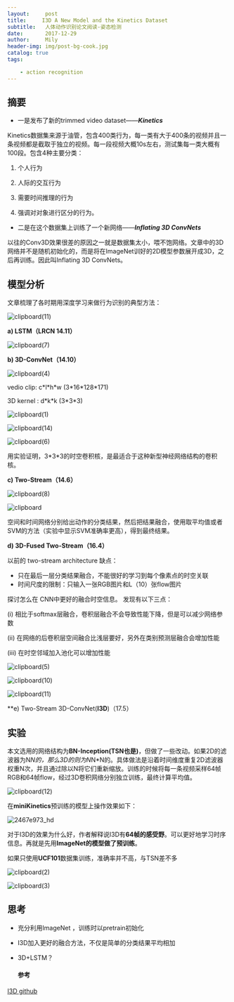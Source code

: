 ```yaml
---
layout:     post
title:     I3D A New Model and the Kinetics Dataset
subtitle:   人体动作识别论文阅读-姿态检测
date:       2017-12-29
author:     Mily
header-img: img/post-bg-cook.jpg
catalog: true
tags:

    - action recognition
---
```


## 摘要

- 一是发布了新的trimmed video dataset——***Kinetics***

Kinetics数据集来源于油管，包含400类行为，每一类有大于400条的视频并且一条视频都是截取于独立的视频。每一段视频大概10s左右，测试集每一类大概有100段。包含4种主要分类：

1. 个人行为

2. 人际的交互行为

3. 需要时间推理的行为

4. 强调对对象进行区分的行为。

- 二是在这个数据集上训练了一个新网络——***Inflating 3D ConvNets***

以往的Conv3D效果很差的原因之一就是数据集太小，喂不饱网络。文章中的3D网络并不是随机初始化的，而是将在ImageNet训好的2D模型参数展开成3D，之后再训练。因此叫Inflating 3D ConvNets。

## 模型分析

文章梳理了各时期用深度学习来做行为识别的典型方法：

![clipboard(11)](/../img/2017-12-29-I3D-A-New-Model-and-the-Kinetics-Dataset/clipboard(9).png)

**a) LSTM（LRCN 14.11）**

![clipboard(7)](/../img/2017-12-29-I3D-A-New-Model-and-the-Kinetics-Dataset/clipboard(7).png)

**b) 3D-ConvNet（14.10）**

![clipboard(4)](/../img/2017-12-29-I3D-A-New-Model-and-the-Kinetics-Dataset/clipboard(4).png)

 vedio clip: c\*l\*h\*w (3\*16\*128\*171)

3D kernel : d\*k\*k    (3\*3\*3)

![clipboard(1)](/../img/2017-12-29-I3D-A-New-Model-and-the-Kinetics-Dataset/clipboard(1).png)

![clipboard(14)](/../img/2017-12-29-I3D-A-New-Model-and-the-Kinetics-Dataset/clipboard(14).png)

![clipboard(6)](/../img/2017-12-29-I3D-A-New-Model-and-the-Kinetics-Dataset/clipboard(6).png)

用实验证明，3\*3\*3的时空卷积核，是最适合于这种新型神经网络结构的卷积核。

**c) Two-Stream（14.6）**

![clipboard(8)](/../img/2017-12-29-I3D-A-New-Model-and-the-Kinetics-Dataset/clipboard(8).png)

![clipboard](/../img/2017-12-29-I3D-A-New-Model-and-the-Kinetics-Dataset/clipboard.png)

空间和时间网络分别给出动作的分类结果，然后把结果融合，使用取平均值或者SVM的方法（实验中显示SVM准确率更高），得到最终结果。

**d) 3D-Fused Two-Stream（16.4）**

以前的 two-stream architecture 缺点：

- 只在最后一层分类结果融合，不能很好的学习到每个像素点的时空关联
- 时间尺度的限制：只输入一张RGB图片和L（10）张flow图片

探讨怎么在 CNN中更好的融合时空信息。 发现有以下三点： 

(i) 相比于softmax层融合，卷积层融合不会导致性能下降，但是可以减少网络参数

(ii) 在网络的后卷积层空间融合比浅层要好，另外在类别预测层融合会增加性能

(iii) 在时空邻域加入池化可以增加性能

![clipboard(5)](/../img/2017-12-29-I3D-A-New-Model-and-the-Kinetics-Dataset/clipboard(5).png)

![clipboard(10)](/../img/2017-12-29-I3D-A-New-Model-and-the-Kinetics-Dataset/clipboard(10).png)

![clipboard(11)](/../img/2017-12-29-I3D-A-New-Model-and-the-Kinetics-Dataset/clipboard(11).png)

**e) Two-Stream 3D-ConvNet(**I3D**)（17.5）

## **实验**

本文选用的网络结构为**BN-Inception(TSN也是)**，但做了一些改动。如果2D的滤波器为N*N的，那么3D的则为N*N*N的。具体做法是沿着时间维度重复2D滤波器权重N次，并且通过除以N将它们重新缩放。训练的时候将每一条视频采样64帧RGB和64帧flow，经过3D卷积网络分别独立训练，最终计算平均值。

![clipboard(12)](/../img/2017-12-29-I3D-A-New-Model-and-the-Kinetics-Dataset/clipboard(12).png)

在**miniKinetics**预训练的模型上操作效果如下：

![2467e973_hd](/../img/2017-12-29-I3D-A-New-Model-and-the-Kinetics-Dataset/2467e973_hd.jpeg)

对于I3D的效果为什么好，作者解释说I3D有**64帧的感受野**。可以更好地学习时序信息。再就是先用**ImageNet的模型做了预训练**。

如果只使用**UCF101**数据集训练，准确率并不高，与TSN差不多

![clipboard(2)](/../img/2017-12-29-I3D-A-New-Model-and-the-Kinetics-Dataset/clipboard(2).png)

![clipboard(3)](/../img/2017-12-29-I3D-A-New-Model-and-the-Kinetics-Dataset/clipboard(3).png)

## **思考**

- 充分利用ImageNet ，训练时以pretrain初始化

- I3D加入更好的融合方法，不仅是简单的分类结果平均相加

- 3D+LSTM？

  #### 参考

[I3D github](https://github.com/deepmind/kinetics-i3d)